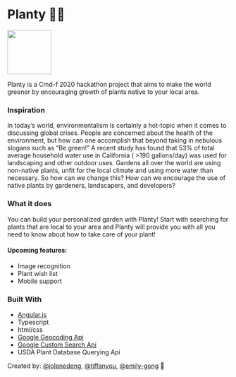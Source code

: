 
# Planty 🌱✨

<img src="https://user-images.githubusercontent.com/32408688/76169469-bc633280-6135-11ea-9ee7-4daad3091eb9.png" width="100" height="100" />

Planty is a Cmd-f 2020 hackathon project that aims to make the world greener by encouraging growth of plants native to your local area.

### Inspiration
In today’s world, environmentalism is certainly a hot-topic when it comes to discussing global crises. People are concerned about the health of the environment, but how can one accomplish that beyond taking in nebulous slogans such as “Be green!” A recent study has found that 53% of total average household water use in California ( >190 gallons/day) was used for landscaping and other outdoor uses. Gardens all over the world are using non-native plants, unfit for the local climate and using more water than necessary. So how can we change this? How can we encourage the use of native plants by gardeners, landscapers, and developers?

### What it does
You can build your personalized garden with Planty! Start with searching for plants that are local to your area and Planty will provide you with all you need to know about how to take care of your plant!

#### Upcoming features: 
* Image recognition
* Plant wish list
* Mobile support

### Built With
* [Angular.js](https://angular.io)
* Typescript
* html/css
* [Google Geocoding Api](https://developers.google.com/maps/documentation/geocoding/start)
* [Google Custom Search Api](https://developers.google.com/custom-search/v1/overview)
* USDA Plant Database Querying Api

Created by: [@jolenedeng](https://github.com/jolenedeng), [@tiffanyou](https://github.com/tiffanyou), [@emily-gong](https://github.com/emily-gong) 💖
